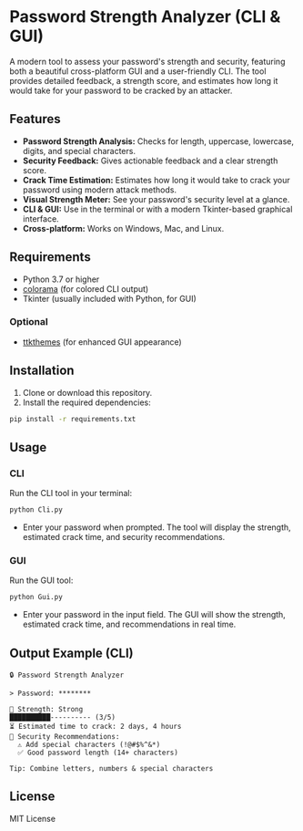 # Password Strength Analyzer (CLI & GUI)

A modern tool to assess your password's strength and security, featuring both a beautiful cross-platform GUI and a user-friendly CLI. The tool provides detailed feedback, a strength score, and estimates how long it would take for your password to be cracked by an attacker.

## Features

- **Password Strength Analysis:** Checks for length, uppercase, lowercase, digits, and special characters.
- **Security Feedback:** Gives actionable feedback and a clear strength score.
- **Crack Time Estimation:** Estimates how long it would take to crack your password using modern attack methods.
- **Visual Strength Meter:** See your password's security level at a glance.
- **CLI & GUI:** Use in the terminal or with a modern Tkinter-based graphical interface.
- **Cross-platform:** Works on Windows, Mac, and Linux.

## Requirements

- Python 3.7 or higher
- [colorama](https://pypi.org/project/colorama/) (for colored CLI output)
- Tkinter (usually included with Python, for GUI)

### Optional
- [ttkthemes](https://pypi.org/project/ttkthemes/) (for enhanced GUI appearance)

## Installation

1. Clone or download this repository.
2. Install the required dependencies:

```bash
pip install -r requirements.txt
```

## Usage

### CLI

Run the CLI tool in your terminal:

```bash
python Cli.py
```

- Enter your password when prompted. The tool will display the strength, estimated crack time, and security recommendations.

### GUI

Run the GUI tool:

```bash
python Gui.py
```

- Enter your password in the input field. The GUI will show the strength, estimated crack time, and recommendations in real time.

## Output Example (CLI)

```
🔒 Password Strength Analyzer

> Password: ********

🔐 Strength: Strong
██████████---------- (3/5)
⏳ Estimated time to crack: 2 days, 4 hours
📝 Security Recommendations:
  ⚠️ Add special characters (!@#$%^&*)
  ✅ Good password length (14+ characters)

Tip: Combine letters, numbers & special characters
```

## License

MIT License
